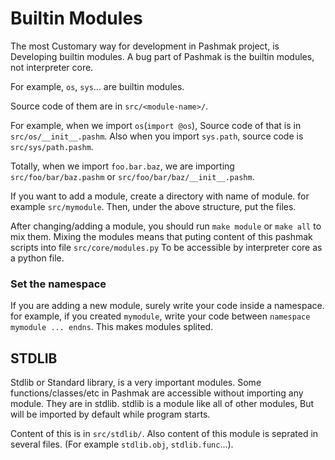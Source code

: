 # Builtin Modules
The most Customary way for development in Pashmak project, is Developing builtin modules. A bug part of Pashmak is the builtin modules, not interpreter core.

For example, `os`, `sys`... are builtin modules.

Source code of them are in `src/<module-name>/`.

For example, when we import `os`(`import @os`), Source code of that is in `src/os/__init__.pashm`.
Also when you import `sys.path`, source code is `src/sys/path.pashm`.

Totally, when we import `foo.bar.baz`, we are importing `src/foo/bar/baz.pashm` or `src/foo/bar/baz/__init__.pashm`.

If you want to add a module, create a directory with name of module. for example `src/mymodule`. Then, under the above structure, put the files.

After changing/adding a module, you should run `make module` or `make all` to mix them. Mixing the modules means that puting content of this pashmak scripts into file `src/core/modules.py` To be accessible by interpreter core as a python file.

### Set the namespace
If you are adding a new module, surely write your code inside a namespace. for example, if you created `mymodule`, write your code between `namespace mymodule ... endns`. This makes modules splited.

## STDLIB
Stdlib or Standard library, is a very important modules. Some functions/classes/etc in Pashmak are accessible
without importing any module. They are in stdlib. stdlib is a module like all of other modules,
But will be imported by default while program starts.

Content of this is in `src/stdlib/`.
Also content of this module is seprated in several files.
(For example `stdlib.obj`, `stdlib.func`...).
